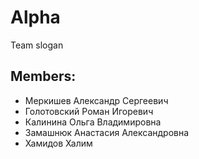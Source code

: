 # Alpha
Team slogan 

## Members:
* Меркишев Александр Сергеевич
* Голотовский Роман Игоревич
* Калинина Ольга Владимировна
* Замашнюк Анастасия Александровна
* Хамидов Халим